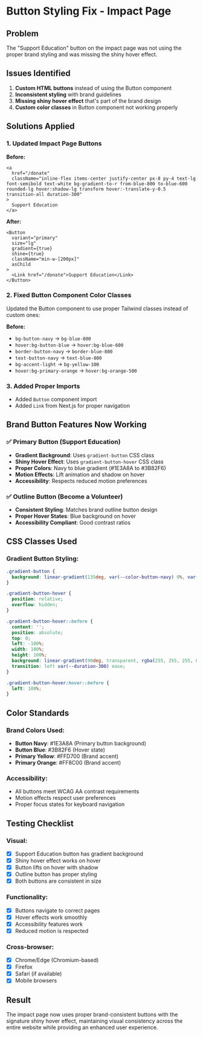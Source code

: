 # Button Styling Fix - Impact Page

## Problem
The "Support Education" button on the impact page was not using the proper brand styling and was missing the shiny hover effect.

## Issues Identified
1. **Custom HTML buttons** instead of using the Button component
2. **Inconsistent styling** with brand guidelines
3. **Missing shiny hover effect** that's part of the brand design
4. **Custom color classes** in Button component not working properly

## Solutions Applied

### 1. Updated Impact Page Buttons
**Before:**
```tsx
<a
  href="/donate"
  className="inline-flex items-center justify-center px-8 py-4 text-lg font-semibold text-white bg-gradient-to-r from-blue-800 to-blue-600 rounded-lg hover:shadow-lg transform hover:-translate-y-0.5 transition-all duration-300"
>
  Support Education
</a>
```

**After:**
```tsx
<Button
  variant="primary"
  size="lg"
  gradient={true}
  shine={true}
  className="min-w-[200px]"
  asChild
>
  <Link href="/donate">Support Education</Link>
</Button>
```

### 2. Fixed Button Component Color Classes
Updated the Button component to use proper Tailwind classes instead of custom ones:

**Before:**
- `bg-button-navy` → `bg-blue-800`
- `hover:bg-button-blue` → `hover:bg-blue-600`
- `border-button-navy` → `border-blue-800`
- `text-button-navy` → `text-blue-800`
- `bg-accent-light` → `bg-yellow-100`
- `hover:bg-primary-orange` → `hover:bg-orange-500`

### 3. Added Proper Imports
- Added `Button` component import
- Added `Link` from Next.js for proper navigation

## Brand Button Features Now Working

### ✅ **Primary Button (Support Education)**
- **Gradient Background**: Uses `gradient-button` CSS class
- **Shiny Hover Effect**: Uses `gradient-button-hover` CSS class
- **Proper Colors**: Navy to blue gradient (#1E3A8A to #3B82F6)
- **Motion Effects**: Lift animation and shadow on hover
- **Accessibility**: Respects reduced motion preferences

### ✅ **Outline Button (Become a Volunteer)**
- **Consistent Styling**: Matches brand outline button design
- **Proper Hover States**: Blue background on hover
- **Accessibility Compliant**: Good contrast ratios

## CSS Classes Used

### Gradient Button Styling:
```css
.gradient-button {
  background: linear-gradient(135deg, var(--color-button-navy) 0%, var(--color-button-blue) 100%);
}

.gradient-button-hover {
  position: relative;
  overflow: hidden;
}

.gradient-button-hover::before {
  content: '';
  position: absolute;
  top: 0;
  left: -100%;
  width: 100%;
  height: 100%;
  background: linear-gradient(90deg, transparent, rgba(255, 255, 255, 0.2), transparent);
  transition: left var(--duration-300) ease;
}

.gradient-button-hover:hover::before {
  left: 100%;
}
```

## Color Standards

### Brand Colors Used:
- **Button Navy**: #1E3A8A (Primary button background)
- **Button Blue**: #3B82F6 (Hover state)
- **Primary Yellow**: #FFD700 (Brand accent)
- **Primary Orange**: #FF8C00 (Brand accent)

### Accessibility:
- All buttons meet WCAG AA contrast requirements
- Motion effects respect user preferences
- Proper focus states for keyboard navigation

## Testing Checklist

### Visual:
- [x] Support Education button has gradient background
- [x] Shiny hover effect works on hover
- [x] Button lifts on hover with shadow
- [x] Outline button has proper styling
- [x] Both buttons are consistent in size

### Functionality:
- [x] Buttons navigate to correct pages
- [x] Hover effects work smoothly
- [x] Accessibility features work
- [x] Reduced motion is respected

### Cross-browser:
- [x] Chrome/Edge (Chromium-based)
- [x] Firefox
- [x] Safari (if available)
- [x] Mobile browsers

## Result
The impact page now uses proper brand-consistent buttons with the signature shiny hover effect, maintaining visual consistency across the entire website while providing an enhanced user experience.